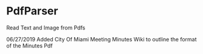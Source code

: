 # PdfParser
Read Text and Image from Pdfs

06/27/2019 Added City Of Miami Meeting Minutes Wiki to outline the format of the Minutes Pdf
